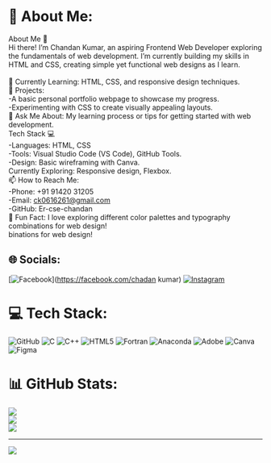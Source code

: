 # 💫 About Me:
About Me 👋<br>Hi there! I’m Chandan Kumar, an aspiring Frontend Web Developer exploring the fundamentals of web development. I’m currently building my skills in HTML and CSS, creating simple yet functional web designs as I learn.<br><br>🌱 Currently Learning: HTML, CSS, and responsive design techniques.<br>🚀 Projects:<br>-A basic personal portfolio webpage to showcase my progress.<br>-Experimenting with CSS to create visually appealing layouts.<br>💬 Ask Me About: My learning process or tips for getting started with web development.<br>Tech Stack 💻<br>-Languages: HTML, CSS<br>-Tools: Visual Studio Code (VS Code), GitHub Tools.<br>-Design: Basic wireframing with Canva.<br>Currently Exploring: Responsive design, Flexbox.<br>📫 How to Reach Me:<br>-Phone: +91 91420 31205<br>-Email: ck0616261@gmail.com<br>-GitHub: Er-cse-chandan<br>🌟 Fun Fact: I love exploring different color palettes and typography combinations for web design!<br>binations for web design!


## 🌐 Socials:
[![Facebook](https://img.shields.io/badge/Facebook-%231877F2.svg?logo=Facebook&logoColor=white)](https://facebook.com/chadan kumar) [![Instagram](https://img.shields.io/badge/Instagram-%23E4405F.svg?logo=Instagram&logoColor=white)](https://instagram.com/chandan_4491) 

# 💻 Tech Stack:
![GitHub](https://img.shields.io/badge/github-%23121011.svg?style=for-the-badge&logo=github&logoColor=white) ![C](https://img.shields.io/badge/c-%2300599C.svg?style=for-the-badge&logo=c&logoColor=white) ![C++](https://img.shields.io/badge/c++-%2300599C.svg?style=for-the-badge&logo=c%2B%2B&logoColor=white) ![HTML5](https://img.shields.io/badge/html5-%23E34F26.svg?style=for-the-badge&logo=html5&logoColor=white) ![Fortran](https://img.shields.io/badge/Fortran-%23734F96.svg?style=for-the-badge&logo=fortran&logoColor=white) ![Anaconda](https://img.shields.io/badge/Anaconda-%2344A833.svg?style=for-the-badge&logo=anaconda&logoColor=white) ![Adobe](https://img.shields.io/badge/adobe-%23FF0000.svg?style=for-the-badge&logo=adobe&logoColor=white) ![Canva](https://img.shields.io/badge/Canva-%2300C4CC.svg?style=for-the-badge&logo=Canva&logoColor=white) ![Figma](https://img.shields.io/badge/figma-%23F24E1E.svg?style=for-the-badge&logo=figma&logoColor=white)
# 📊 GitHub Stats:
![](https://github-readme-stats.vercel.app/api?username=Er-cse-chandan&theme=dark&hide_border=false&include_all_commits=false&count_private=false)<br/>
![](https://nirzak-streak-stats.vercel.app/?user=Er-cse-chandan&theme=dark&hide_border=false)<br/>
![](https://github-readme-stats.vercel.app/api/top-langs/?username=Er-cse-chandan&theme=dark&hide_border=false&include_all_commits=false&count_private=false&layout=compact)

---
[![](https://visitcount.itsvg.in/api?id=Er-cse-chandan&icon=9&color=0)](https://visitcount.itsvg.in)

<!-- Proudly created with GPRM ( https://gprm.itsvg.in ) -->
